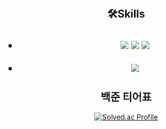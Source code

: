 
<div align="center">
<h2>🛠Skills<h2>
<ul><li><img src="https://img.shields.io/badge/Python-3776AB?style=for-the-badge&logo=Python&logoColor=white">&nbsp;<img src="https://img.shields.io/badge/Java-007396?style=for-the-badge&logo=OpenJDK&logoColor=white">&nbsp;<img src="https://img.shields.io/badge/Spring-6DB33F?style=for-the-badge&logo=Spring&logoColor=white"></li></ul>

<ul><li><img src="https://img.shields.io/badge/MYSQL-4479A1?style=for-the-badge&logo=MYSQL&logoColor=white"></li></ul></div>
<div align="center">
<h2>백준 티어표</h2>

[![Solved.ac Profile](http://mazassumnida.wtf/api/v2/generate_badge?boj=iy833261)](https://solved.ac/iy833261)

</div>

